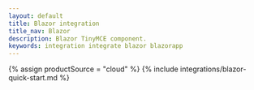 ```yaml
---
layout: default
title: Blazor integration
title_nav: Blazor
description: Blazor TinyMCE component.
keywords: integration integrate blazor blazorapp
---
```


{% assign productSource = "cloud" %}
{% include integrations/blazor-quick-start.md %}
